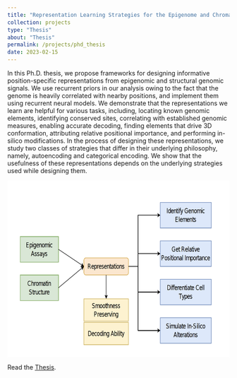 ```yaml
---
title: "Representation Learning Strategies for the Epigenome and Chromatin Structure using Recurrent Neural Models"
collection: projects
type: "Thesis"
about: "Thesis"
permalink: /projects/phd_thesis
date: 2023-02-15
---
```


In this Ph.D. thesis, we propose frameworks for designing informative position-specific representations from epigenomic and structural genomic signals. We use recurrent priors in our analysis owing to the fact that the genome is heavily correlated with nearby positions, and implement them using recurrent neural models. We demonstrate that the representations we learn are helpful for various tasks, including, locating known genomic elements, identifying conserved sites, correlating with established genomic measures, enabling accurate decoding, finding elements that drive 3D conformation, attributing relative positional importance, and performing in-silico modifications. In the process of designing these representations, we study two classes of strategies that differ in their underlying philosophy, namely, autoencoding and categorical encoding. We show that the usefulness of these representations depends on the underlying strategies used while designing them.  

<p align="center">
<img align="center" width=600 height=400 src="https://github.com/kevinbdsouza/kevinbdsouza.github.io/blob/master/files/thesis.png?raw=true">
</p>

Read the <a href="https://open.library.ubc.ca/soa/cIRcle/collections/ubctheses/24/items/1.0432347"><u>Thesis</u></a>.